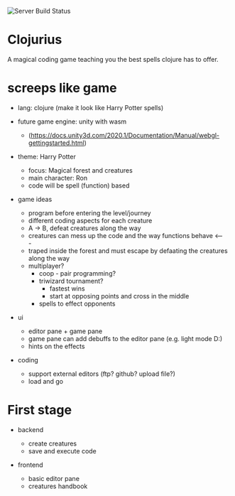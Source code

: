 ![Server Build Status](https://github.com/dark-magic/Clojurius/workflows/Build%20Server/badge.svg)

# Clojurius
A magical coding game teaching you the best spells clojure has to offer.

# screeps like game <Runefarer>
- lang: clojure (make it look like Harry Potter spells)
- future game engine: unity with wasm <KanawanagasakiYoko>
  - (https://docs.unity3d.com/2020.1/Documentation/Manual/webgl-gettingstarted.html)
- theme: Harry Potter
  - focus: Magical forest and creatures
  - main character: Ron
  - code will be spell (function) based

- game ideas
  - program before entering the level/journey <KanawanagasakiYoko>
  - different coding aspects for each creature <Runefarer>
  - A -> B, defeat creatures along the way <Runefarer>
  - creatures can mess up the code and the way functions behave <KanawanagasakiYoko> <---
  - traped inside the forest and must escape by defaating the creatures along the way <Stone>
  - multiplayer? 
    - coop - pair programming? 
    - triwizard tournament? 
      - fastest wins
      - start at opposing points and cross in the middle
    - spells to effect opponents

- ui
  - editor pane + game pane
  - game pane can add debuffs to the editor pane (e.g. light mode D:)
  - hints on the effects

- coding
  - support external editors (ftp? github? upload file?)
  - load and go


# First stage
- backend
  - create creatures
  - save and execute code

- frontend
  - basic editor pane
  - creatures handbook

